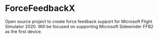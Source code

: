 # ForceFeedbackX
Open source project to create force feedback support for Microsoft Flight Simulator 2020. Will be focused on supporting Microsoft Sidewinder FFB2 as the first device.
